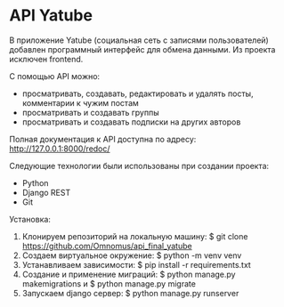 # API Yatube
В приложение Yatube (социальная сеть с записями пользователей) добавлен программный интерфейс для обмена данными. Из проекта исключен frontend. 

С помощью API можно: 
- просматривать, создавать, редактировать и удалять посты, комментарии к чужим постам
- просматривать и создавать группы
- просматривать и создавать подписки на других авторов

Полная документация к API доступна по адресу: http://127.0.0.1:8000/redoc/

Следующие технологии были использованы при создании проекта:
- Python
- Django REST 
- Git

Установка:

1. Клонируем репозиторий на локальную машину: $ git clone https://github.com/Omnomus/api_final_yatube
2. Создаем виртуальное окружение: $ python -m venv venv
3. Устанавливаем зависимости: $ pip install -r requirements.txt
4. Создание и применение миграций: $ python manage.py makemigrations и $ python manage.py migrate
5. Запускаем django сервер: $ python manage.py runserver

